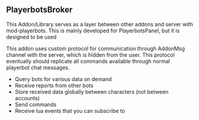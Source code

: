 ## PlayerbotsBroker

This Addon/Library serves as a layer between other addons and server with mod-playerbots.
This is mainly developed for PlayerbotsPanel, but it is designed to be used 

This addon uses custom protocol for communication through AddonMsg channel with the server, which is hidden from the user.
This protocol eventually should replicate all commands available through normal playerbot chat messages.

- Query bots for various data on demand
- Receive reports from other bots 
- Store received data globally between characters (not between accounts)
- Send commands
- Receive lua events that you can subscribe to 



